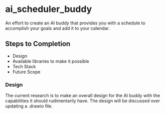 # ai_scheduler_buddy
An effort to create an AI buddy that provides you with a schedule to accomplish your goals and add it to your calendar.

## Steps to Completion
- Design
- Available libraries to make it possible
- Tech Stack
- Future Scope

### Design
The current research is to make an overall design for the AI buddy with the capabilities it should rudimentarily have. The design will be discussed over updating a .drawio file.